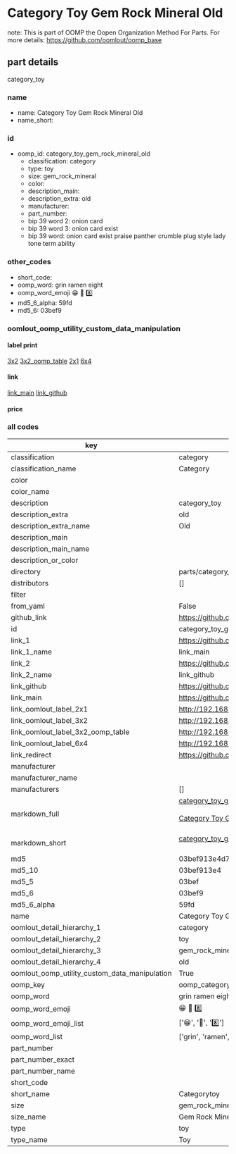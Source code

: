 # Category Toy Gem Rock Mineral Old  

note: This is part of OOMP the Oopen Organization Method For Parts. For more details: https://github.com/oomlout/oomp_base

##  part details
  



category_toy



### name
* name: Category Toy Gem Rock Mineral Old
* name_short: 
### id
* oomp_id: category_toy_gem_rock_mineral_old
  * classification: category
  * type: toy
  * size: gem_rock_mineral
  * color: 
  * description_main: 
  * description_extra: old
  * manufacturer: 
  * part_number: 
  * bip 39 word 2: onion card
  * bip 39 word 3: onion card exist
  * bip 39 word: onion card exist praise panther crumble plug style lady tone term ability

### other_codes
* short_code: 
* oomp_word: grin ramen eight
* oomp_word_emoji :grin: :ramen: :eight:
* md5_6_alpha: 59fd
* md5_6: 03bef9






### oomlout_oomp_utility_custom_data_manipulation
#### label print
[3x2](http://192.168.1.245:1112/?label=oomp%2059fd)
[3x2_oomp_table](http://192.168.1.108:1112/?label=oomp%2059fd)
[2x1](http://192.168.1.242:1112/?label=oomp%2059fd)
[6x4](http://192.168.1.55:1112/?label=oomp%2059fd)    

#### link

[link_main](https://github.com/oomlout/oomlout_oomp_version_1_messy/tree/main/parts/category_toy_gem_rock_mineral_old) [link_github](https://github.com/oomlout/oomlout_oomp_version_1_messy/tree/main/parts/category_toy_gem_rock_mineral_old)                             

#### price







### all codes 
| key | value |  
| --- | --- |  
| classification | category |  
| classification_name | Category |  
| color |  |  
| color_name |  |  
| description | category_toy |  
| description_extra | old |  
| description_extra_name | Old |  
| description_main |  |  
| description_main_name |  |  
| description_or_color |   |  
| directory | parts/category_toy_gem_rock_mineral_old |  
| distributors | [] |  
| filter |  |  
| from_yaml | False |  
| github_link | https://github.com/oomlout/oomlout_oomp_part_src/tree/main/parts/category_toy_gem_rock_mineral_old |  
| id | category_toy_gem_rock_mineral_old |  
| link_1 | https://github.com/oomlout/oomlout_oomp_version_1_messy/tree/main/parts/category_toy_gem_rock_mineral_old |  
| link_1_name | link_main |  
| link_2 | https://github.com/oomlout/oomlout_oomp_version_1_messy/tree/main/parts/category_toy_gem_rock_mineral_old |  
| link_2_name | link_github |  
| link_github | https://github.com/oomlout/oomlout_oomp_version_1_messy/tree/main/parts/category_toy_gem_rock_mineral_old |  
| link_main | https://github.com/oomlout/oomlout_oomp_version_1_messy/tree/main/parts/category_toy_gem_rock_mineral_old |  
| link_oomlout_label_2x1 | http://192.168.1.242:1112/?label=oomp%2059fd |  
| link_oomlout_label_3x2 | http://192.168.1.245:1112/?label=oomp%2059fd |  
| link_oomlout_label_3x2_oomp_table | http://192.168.1.108:1112/?label=oomp%2059fd |  
| link_oomlout_label_6x4 | http://192.168.1.55:1112/?label=oomp%2059fd |  
| link_redirect | https://github.com/oomlout/oomlout_oomp_version_1_messy/tree/main/parts/category_toy_gem_rock_mineral_old |  
| manufacturer |  |  
| manufacturer_name |  |  
| manufacturers | [] |  
| markdown_full | [category_toy_gem_rock_mineral_old](none)<br>[](none)<br>[Category Toy Gem Rock Mineral Old](none)<br><br> |  
| markdown_short | [category_toy_gem_rock_mineral_old](none)<br><br> |  
| md5 | 03bef913e4d7d4d8d34fea989f88a4d6 |  
| md5_10 | 03bef913e4 |  
| md5_5 | 03bef |  
| md5_6 | 03bef9 |  
| md5_6_alpha | 59fd |  
| name | Category Toy Gem Rock Mineral Old |  
| oomlout_detail_hierarchy_1 | category |  
| oomlout_detail_hierarchy_2 | toy |  
| oomlout_detail_hierarchy_3 | gem_rock_mineral |  
| oomlout_detail_hierarchy_4 | old |  
| oomlout_oomp_utility_custom_data_manipulation | True |  
| oomp_key | oomp_category_toy_gem_rock_mineral_old |  
| oomp_word | grin ramen eight |  
| oomp_word_emoji | :grin: :ramen: :eight: |  
| oomp_word_emoji_list | [':grin:', ':ramen:', ':eight:'] |  
| oomp_word_list | ['grin', 'ramen', 'eight'] |  
| part_number |  |  
| part_number_exact |  |  
| part_number_name |  |  
| short_code |  |  
| short_name | Categorytoy |  
| size | gem_rock_mineral |  
| size_name | Gem Rock Mineral |  
| type | toy |  
| type_name | Toy |  
